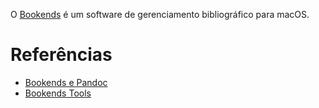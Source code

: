 
O [Bookends](https://www.sonnysoftware.com) é um software de gerenciamento bibliográfico para macOS.

# Referências

- [Bookends e Pandoc](https://www.rousette.org.uk/archives/bookends-and-pandoc/)
- [Bookends Tools](https://github.com/iandol/bookends-tools)